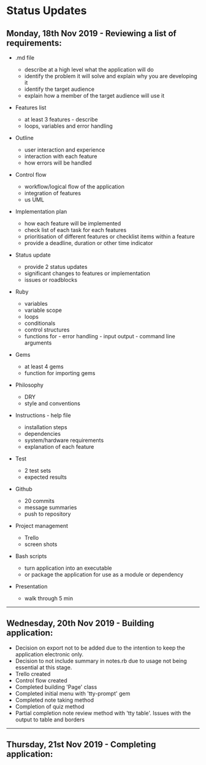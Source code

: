 # Status Updates

## Monday, 18th Nov 2019 - Reviewing a list of requirements:

* .md file
    - describe at a high level what the application will do
    - identify the problem it will solve and explain why you are developing it
    - identify the target audience
    - explain how a member of the target audience will use it

* Features list
    - at least 3 features - describe
    - loops, variables and error handling

* Outline
    - user interaction and experience
    - interaction with each feature
    - how errors will be handled

* Control flow
    - workflow/logical flow of the application
    - integration of features
    - us UML

* Implementation plan
    - how each feature will be implemented
    - check list of each task for each features
    - prioritisation of different features or checklist items
      within a feature
    - provide a deadline, duration or other time indicator

* Status update
    - provide 2 status updates
    - significant changes to features or implementation
    - issues or roadblocks

* Ruby
    - variables
    - variable scope
    - loops
    - conditionals
    - control structures
    - functions for - error handling
                    - input output
                    - command line arguments

* Gems
    - at least 4 gems
    - function for importing gems

* Philosophy 
    - DRY
    - style and conventions

* Instructions - help file
    - installation steps
    - dependencies
    - system/hardware requirements
    - explanation of each feature

* Test
    - 2 test sets
    - expected results

* Github
    - 20 commits
    - message summaries
    - push to repository

* Project management
    - Trello 
    - screen shots

* Bash scripts
    - turn application into an executable
    - or package the application for use as a module or dependency

* Presentation
    - walk through 5 min

---
## Wednesday, 20th Nov 2019 - Building application:

* Decision on export not to be added due to the intention to keep the application electronic only.
* Decision to not include summary in notes.rb due to usage not being essential at this stage.
* Trello created
* Control flow created
* Completed building 'Page' class
* Completed initial menu with 'tty-prompt' gem
* Completed note taking method
* Completion of quiz method
* Partial completion note review method with 'tty table'.  Issues with the output to table and borders

---
## Thursday, 21st Nov 2019 - Completing application:
